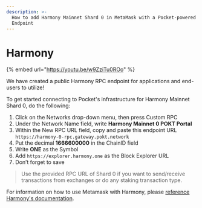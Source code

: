 ```yaml
---
description: >-
  How to add Harmony Mainnet Shard 0 in MetaMask with a Pocket-powered RPC
  Endpoint
---
```


# Harmony

{% embed url="https://youtu.be/w9ZziTu0ROo" %}

We have created a public Harmony RPC endpoint for applications and end-users to utilize!

To get started connecting to Pocket's infrastructure for Harmony Mainnet Shard 0, do the following:&#x20;

1. Click on the Networks drop-down menu, then press Custom RPC&#x20;
2. Under the Network Name field, write **Harmony Mainnet 0 POKT Portal**&#x20;
3. Within the New RPC URL field, copy and paste this endpoint URL `https://harmony-0-rpc.gateway.pokt.network`
4. Put the decimal **1666600000** in the ChainID field&#x20;
5. Write **ONE** as the Symbol&#x20;
6. Add `https://explorer.harmony.one` as the Block Explorer URL&#x20;
7. Don’t forget to save

> Use the provided RPC URL of Shard 0 if you want to send/receive transactions from exchanges or do any staking transaction type.

For information on how to use Metamask with Harmony, please [reference Harmony's documentation](https://docs.harmony.one/home/network/wallets/browser-extensions-wallets/metamask-wallet).
